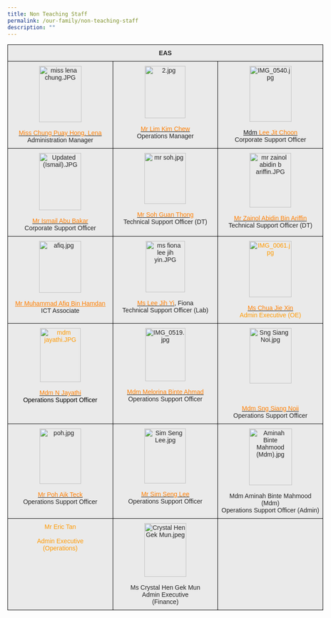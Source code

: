 ```yaml
---
title: Non Teaching Staff
permalink: /our-family/non-teaching-staff
description: ""
---
```

<style type="text/css">
.tg  {border-collapse:collapse;border-spacing:0;}
.tg td{border-color:black;border-style:solid;border-width:1px;font-family:Arial, sans-serif;font-size:14px;
  overflow:hidden;padding:10px 5px;word-break:normal;}
.tg th{border-color:black;border-style:solid;border-width:1px;font-family:Arial, sans-serif;font-size:14px;
  font-weight:normal;overflow:hidden;padding:10px 5px;word-break:normal;}
.tg .tg-n4qt{background-color:#EAEAEA;color:#222;font-weight:bold;text-align:center;vertical-align:top}
.tg .tg-ii8k{background-color:#EAEAEA;color:#222;text-align:center;vertical-align:top}
.tg .tg-grxz{background-color:#EAEAEA;color:#F90;text-align:center;vertical-align:top}
</style>
<table class="tg" style="undefined;table-layout: fixed; width: 708px">
<colgroup>
<col style="width: 236px">
<col style="width: 236px">
<col style="width: 236px">
</colgroup>
<thead>
  <tr>
    <th class="tg-n4qt" colspan="3">EAS</th>
  </tr>
</thead>
<tbody>
  <tr>
    <td class="tg-ii8k"><img src="https://christchurchsec.moe.edu.sg/qql/slot/u533/our%20family/non-teaching%20staff/EAS/miss%20lena%20chung.JPG" alt="miss lena chung.JPG" width="95" height="126"><br><br><a href="mailto:Lena_CHUNG@schools.gov.sg" target="_blank" rel="noopener noreferrer"><span style="text-decoration:none;color:#FF7E00">Miss Chung Puay Hong, Lena </span></a><br><span style="background-color:#EAEAEA">Administration Manager</span></td>
    <td class="tg-ii8k"><img src="https://christchurchsec.moe.edu.sg/qql/slot/u533/our%20family/non-teaching%20staff/EAS/2.jpg" alt="2.jpg" width="91" height="117"><br><br><a href="mailto:lim_kim_chew@moe.edu.sg" target="_blank" rel="noopener noreferrer"><span style="text-decoration:none;color:#FF7E00">Mr Lim Kim Chew</span></a><br>Operations Manager</td>
    <td class="tg-ii8k"><img src="https://christchurchsec.moe.edu.sg/qql/slot/u533/our%20family/non-teaching%20staff/EAS/2019/IMG_0540.jpg" alt="IMG_0540.jpg" width="94" height="125"><br><br><a href="mailto:Lee_Jit_Choon@moe.edu.sg" target="_blank" rel="noopener noreferrer">Mdm </a><a href="mailto:Lee_Jit_Choon@moe.edu.sg" target="_blank" rel="noopener noreferrer"><span style="text-decoration:none;color:#FF7E00">Lee Jit Choon</span></a><br><span style="color:#222">Corporate Support Officer </span></td>
  </tr>
  <tr>
    <td class="tg-ii8k"><img src="https://christchurchsec.moe.edu.sg/qql/slot/u533/our%20family/non-teaching%20staff/external_staff/2019/Updated%20(Ismail).JPG" alt="Updated (Ismail).JPG" width="94" height="128"><br><br><a href="mailto:ismail_abu_bakar@schools.gov.sg" target="_blank" rel="noopener noreferrer"><span style="text-decoration:none;color:#FF7E00">Mr Ismail Abu Bakar</span></a><br><span style="color:#222">Corporate Support Officer</span></td>
    <td class="tg-ii8k"><img src="https://christchurchsec.moe.edu.sg/qql/slot/u533/our%20family/non-teaching%20staff/EAS/mr%20soh.jpg" alt="mr soh.jpg" width="93" height="114"><br><br><a href="mailto:soh_guan_thong@moe.edu.sg" target="_blank" rel="noopener noreferrer"><span style="text-decoration:none;color:#FF7E00">M</span></a><a href="mailto:soh_guan_thong@moe.edu.sg" target="_blank" rel="noopener noreferrer"><span style="color:#FF7E00">r Soh Guan Thong </span></a>  <br>Technical Support Officer (DT) <span style="color:#222;background-color:#EAEAEA"> </span></td>
    <td class="tg-ii8k"><img src="https://christchurchsec.moe.edu.sg/qql/slot/u533/our%20family/non-teaching%20staff/external_staff/mr%20zainol%20abidin%20b%20ariffin.JPG" alt="mr zainol abidin b ariffin.JPG" width="93" height="122"><br><br><a href="mailto:zainol_abidin_ariffin@moe.edu.sg" target="_blank" rel="noopener noreferrer"><span style="text-decoration:none;color:#FF7E00">Mr Zainol Abidin Bin Ariffin </span></a><br>Technical Support Officer (DT)</td>
  </tr>
  <tr>
    <td class="tg-ii8k"><img src="https://christchurchsec.moe.edu.sg/qql/slot/u533/our%20family/non-teaching%20staff/EAS/afiq.jpg" alt="afiq.jpg" width="94" height="116"><br><br><a href="mailto:muhammad_afiq_hamdan@schools.gov.sg" target="_blank" rel="noopener noreferrer"><span style="text-decoration:underline;color:#FF7E00">Mr Muhammad Afiq Bin Hamdan</span></a> <br>ICT Associate</td>
    <td class="tg-ii8k"><img src="https://christchurchsec.moe.edu.sg/qql/slot/u690/Staff/ms%20fiona%20lee%20jih%20yin.JPG" alt="ms fiona lee jih yin.JPG" width="88" height="115"><br><br><a href="mailto:fiona_lee_jih_yin@moe.edu.sg" target="_blank" rel="noopener noreferrer"><span style="text-decoration:none;color:#FF7E00">Ms Lee Jih Yi</span></a>, Fiona<br>Technical Support Officer (Lab)</td>
    <td class="tg-grxz"><img src="https://christchurchsec.moe.edu.sg/qql/slot/u533/our%20family/non-teaching%20staff/EAS/2019/IMG_0061.jpg" alt="IMG_0061.jpg" width="95" height="126"><br><br><a href="mailto:chua_jie_xin@schools.gov.sg" target="_blank" rel="noopener noreferrer"><span style="text-decoration:none;color:#FF7E00">Ms Chua Jie Xin</span></a><br>Admin Executive (OE)</td>
  </tr>
  <tr>
    <td class="tg-grxz"><img src="https://christchurchsec.moe.edu.sg/qql/slot/u533/our%20family/non-teaching%20staff/EAS/mdm%20jayathi.JPG" alt="mdm jayathi.JPG" width="91" height="121"><br><br><a href="mailto:n_jayathi@moe.edu.sg" target="_blank" rel="noopener noreferrer"><span style="text-decoration:none;color:#FF7E00">Mdm N Jayathi</span></a><br><span style="color:#000">Operations Support Officer</span></td>
    <td class="tg-ii8k"><img src="https://christchurchsec.moe.edu.sg/qql/slot/u533/our%20family/non-teaching%20staff/EAS/2019/IMG_0519.jpg" alt="IMG_0519.jpg" width="90" height="119"><br><br><a href="mailto:melorina_ahmad@moe.edu.sg" target="_blank" rel="noopener noreferrer"><span style="text-decoration:none;color:#FF7E00">Mdm Melorina Binte Ahmad</span></a><br><span style="color:#222;background-color:#EAEAEA">Operations Support Officer  </span></td>
    <td class="tg-ii8k"><img src="https://christchurchsec.moe.edu.sg/qql/slot/u533/our%20family/non-teaching%20staff/EAS/Sng%20Siang%20Noi.jpg" alt="Sng Siang Noi.jpg" width="94" height="124"><br><br><br><br><a href="mailto:sng_siang_noi@moe.edu.sg" target="_blank" rel="noopener noreferrer"><span style="text-decoration:none;color:#FF7E00">Mdm Sng Siang Noii</span></a><br>Operations Support Officer </td>
  </tr>
  <tr>
    <td class="tg-ii8k"><img src="https://christchurchsec.moe.edu.sg/qql/slot/u690/Staff/poh.jpg" alt="poh.jpg" width="93" height="124"><br><br><a href="mailto:poh_aik_teck@moe.edu.sg" target="_blank" rel="noopener noreferrer"><span style="text-decoration:none;color:#FF7E00">Mr Poh Aik Teck</span></a><a href="mailto:poh_aik_teck@moe.edu.sg" target="_blank" rel="noopener noreferrer"> </a> <br><span style="color:#222;background-color:#EAEAEA">Operations Support Officer   </span></td>
    <td class="tg-ii8k"><img src="https://christchurchsec.moe.edu.sg/qql/slot/u533/our%20family/non-teaching%20staff/EAS/Sim%20Seng%20Lee.jpg" alt="Sim Seng Lee.jpg" width="93" height="123"><br><br><a href="mailto:sim_seng_lee@moe.edu.sg" target="_blank" rel="noopener noreferrer"><span style="text-decoration:none;color:#FF7E00">Mr Sim Seng Lee</span></a><br>Operations Support Officer </td>
    <td class="tg-ii8k"><img src="https://christchurchsec.moe.edu.sg/qql/slot/u533/our%20family/non-teaching%20staff/EAS/2019/Aminah%20Binte%20Mahmood%20(Mdm).jpg" alt="Aminah Binte Mahmood (Mdm).jpg" width="96" height="127"><br><br>Mdm Aminah Binte Mahmood (Mdm)<br>Operations Support Officer (Admin)<br></td>
  </tr>
  <tr>
    <td class="tg-grxz"><span style="color:#F90">Mr Eric Tan</span><br><br>Admin Executive<br>(Operations)<br></td>
    <td class="tg-ii8k"><img src="https://christchurchsec.moe.edu.sg/qql/slot/u533/our%20family/non-teaching%20staff/EAS/2022/Crystal%20Hen%20Gek%20Mun.jpeg" alt="Crystal Hen Gek Mun.jpeg" width="94" height="120"><br><br>Ms Crystal Hen Gek Mun<br>Admin Executive<br>(Finance)</td>
    <td class="tg-ii8k"></td>
  </tr>
</tbody>
</table>